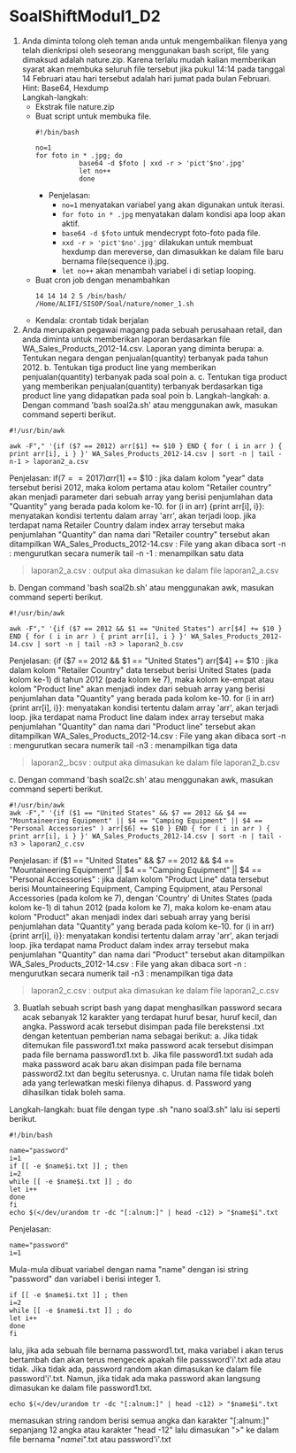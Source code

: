 # SoalShiftModul1_D2
1. Anda diminta tolong oleh teman anda untuk mengembalikan filenya yang telah
dienkripsi oleh seseorang menggunakan bash script, file yang dimaksud adalah
nature.zip. Karena terlalu mudah kalian memberikan syarat akan membuka seluruh
file tersebut jika pukul 14:14 pada tanggal 14 Februari atau hari tersebut adalah hari
jumat pada bulan Februari.  
Hint: Base64, Hexdump  
Langkah-langkah:
   * Ekstrak file nature.zip  
   - Buat script untuk membuka file.
	 ```
	 #!/bin/bash
	 
	 no=1
	 for foto in * .jpg; do
	 			base64 -d $foto | xxd -r > 'pict'$no'.jpg'
				let no++
				done
		```
		* Penjelasan:
		    + `no=1` menyatakan variabel yang akan digunakan untuk iterasi.
	    	+ `for foto in * .jpg` menyatakan dalam kondisi apa loop akan aktif.
			+ `base64 -d $foto` untuk mendecrypt foto-foto pada file.
			+ `xxd -r > 'pict'$no'.jpg'` dilakukan untuk membuat hexdump dan mereverse, dan dimasukkan ke dalam file baru bernama file(sequence i).jpg.
			+ `let no++` akan menambah variabel i di setiap looping.
   - Buat cron job dengan menambahkan
       ```
       14 14 14 2 5 /bin/bash/ /Home/ALIFI/SISOP/Soal/nature/nomer_1.sh
       ```
   - Kendala: crontab tidak berjalan
2.	Anda merupakan pegawai magang pada sebuah perusahaan retail, dan anda diminta untuk memberikan laporan berdasarkan file 		WA_Sales_Products_2012-14.csv. Laporan yang diminta berupa:
	a.	Tentukan negara dengan penjualan(quantity) terbanyak pada tahun 2012.
	b.	Tentukan tiga product line yang memberikan penjualan(quantity) terbanyak pada soal poin a.
	c.	Tentukan tiga product yang memberikan penjualan(quantity) terbanyak berdasarkan tiga product line yang didapatkan pada 			soal poin b.
Langkah-langkah: 
a. Dengan command 'bash soal2a.sh' atau menggunakan awk, masukan command seperti berikut. 
```
#!/usr/bin/awk

awk -F"," '{if ($7 == 2012) arr[$1] += $10 } END { for ( i in arr ) { print arr[i], i } }' WA_Sales_Products_2012-14.csv | sort -n | tail -n-1 > laporan2_a.csv

```
Penjelasan:
if($7 == 2017) arr[$1] += $10 : jika dalam kolom "year" data tersebut berisi 2012, maka kolom pertama atau kolom "Retailer country" akan menjadi parameter dari sebuah array yang berisi penjumlahan data "Quantity" yang berada pada kolom ke-10.
for (i in arr) {print arr[i], i}}: menyatakan kondisi tertentu dalam array 'arr', akan terjadi loop. jika terdapat nama Retailer Country dalam index array tersebut maka penjumlahan "Quantity" dan nama dari "Retailer country" tersebut akan ditampilkan
WA_Sales_Products_2012-14.csv : File yang akan dibaca
sort -n : mengurutkan secara numerik 
tail -n -1 : menampilkan satu data
> laporan2_a.csv : output aka dimasukan ke dalam file laporan2_a.csv

b. Dengan command 'bash soal2b.sh' atau menggunakan awk, masukan command seperti berikut.
```
#!/usr/bin/awk

awk -F"," '{if ($7 == 2012 && $1 == "United States") arr[$4] += $10 } END { for ( i in arr ) { print arr[i], i } }' WA_Sales_Products_2012-14.csv | sort -n | tail -n3 > laporan2_b.csv

```
Penjelasan:
{if ($7 == 2012 && $1 == "United States") arr[$4] += $10 : jika dalam kolom "Retailer Country" data tersebut berisi United States (pada kolom ke-1) di tahun 2012 (pada kolom ke 7), maka kolom ke-empat atau kolom "Product line" akan menjadi index dari sebuah array yang berisi penjumlahan data "Quantity" yang berada pada kolom ke-10.
for (i in arr) {print arr[i], i}}: menyatakan kondisi tertentu dalam array 'arr', akan terjadi loop. jika terdapat nama Product line dalam index array tersebut maka penjumlahan "Quantity" dan nama dari "Product line" tersebut akan ditampilkan
WA_Sales_Products_2012-14.csv : File yang akan dibaca
sort -n : mengurutkan secara numerik 
tail -n3 : menampilkan tiga data
> laporan2_.bcsv : output aka dimasukan ke dalam file laporan2_b.csv

c. Dengan command 'bash soal2c.sh' atau menggunakan awk, masukan command seperti berikut.
```
#!/usr/bin/awk
awk -F"," '{if ($1 == "United States" && $7 == 2012 && $4 == "Mountaineering Equipment" || $4 == "Camping Equipment" || $4 == "Personal Accessories" ) arr[$6] += $10 } END { for ( i in arr ) { print arr[i], i } }' WA_Sales_Products_2012-14.csv | sort -n | tail -n3 > laporan2_c.csv

```
Penjelasan:
if ($1 == "United States" && $7 == 2012 && $4 == "Mountaineering Equipment" || $4 == "Camping Equipment" || $4 == "Personal Accessories"  : jika dalam kolom "Product Line" data tersebut berisi Mountaineering Equipment, Camping Equipment, atau Personal Accessories (pada kolom ke 7), dengan 'Country' di Unites States (pada kolom ke-1) di tahun 2012 (pada kolom ke 7), maka kolom ke-enam atau kolom "Product" akan menjadi index dari sebuah array yang berisi penjumlahan data "Quantity" yang berada pada kolom ke-10.
for (i in arr) {print arr[i], i}}: menyatakan kondisi tertentu dalam array 'arr', akan terjadi loop. jika terdapat nama Product dalam index array tersebut maka penjumlahan "Quantity" dan nama dari "Product" tersebut akan ditampilkan
WA_Sales_Products_2012-14.csv : File yang akan dibaca
sort -n : mengurutkan secara numerik 
tail -n3 : menampilkan tiga data
> laporan2_c.csv : output aka dimasukan ke dalam file laporan2_c.csv

3.	Buatlah sebuah script bash yang dapat menghasilkan password secara acak sebanyak 12 karakter yang terdapat huruf besar, huruf 		kecil, dan angka. Password acak tersebut disimpan pada file berekstensi .txt dengan ketentuan pemberian nama sebagai berikut:
	a.	Jika tidak ditemukan file password1.txt maka password acak tersebut disimpan pada file bernama password1.txt
	b.	Jika file password1.txt sudah ada maka password acak baru akan disimpan pada file bernama password2.txt dan begitu 		seterusnya.
	c.	Urutan nama file tidak boleh ada yang terlewatkan meski filenya dihapus.
	d.	Password yang dihasilkan tidak boleh sama.
	
Langkah-langkah:
buat file dengan type .sh
"nano soal3.sh" lalu isi seperti berikut.
```
#!/bin/bash

name="password"
i=1
if [[ -e $name$i.txt ]] ; then
i=2
while [[ -e $name$i.txt ]] ; do
let i++
done
fi
echo $(</dev/urandom tr -dc "[:alnum:]" | head -c12) > "$name$i".txt
```

Penjelasan:
```
name="password"
i=1
```
Mula-mula dibuat variabel dengan nama "name" dengan isi string "password" dan variabel i berisi integer 1. 
```
if [[ -e $name$i.txt ]] ; then
i=2
while [[ -e $name$i.txt ]] ; do
let i++
done
fi
```
lalu, jika ada sebuah file bernama password1.txt, maka variabel i akan terus bertambah dan akan terus mengecek apakah file passsword'i'.txt ada atau tidak. Jika tidak ada, password random akan dimasukan ke dalam file password'i'.txt. Namun, jika tidak ada maka password akan langsung dimasukan ke dalam file password1.txt.
```
echo $(</dev/urandom tr -dc "[:alnum:]" | head -c12) > "$name$i".txt
```
memasukan string random berisi semua angka dan karakter "[:alnum:]" sepanjang 12 angka atau karakter "head -12" lalu dimasukan ">" ke dalam file bernama "$name$i".txt atau password'i'.txt

